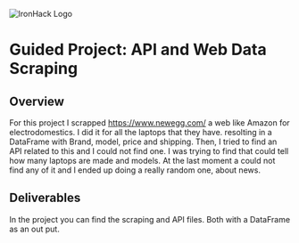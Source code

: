![IronHack Logo](https://s3-eu-west-1.amazonaws.com/ih-materials/uploads/upload_d5c5793015fec3be28a63c4fa3dd4d55.png)

# Guided Project: API and Web Data Scraping

## Overview

For this project I scrapped https://www.newegg.com/ a web like Amazon for electrodomestics. I did it for all the laptops that they have. resolting in a DataFrame with Brand, model, price and shipping. Then, I tried to find an API related to this and I could not find one. I was trying to find that could tell how many laptops are made and models. At the last moment a could not find any of it and I ended up doing a really random one, about news. 

## Deliverables

In the project you can find the scraping and API files. Both with a DataFrame as an out put. 

